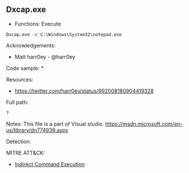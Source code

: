 ## Dxcap.exe

* Functions: Execute

```
Dxcap.exe -c C:\Windows\System32\notepad.exe    
```

Acknowledgements:
* Matt harr0ey - @harr0ey

Code sample:
* 

Resources:
* https://twitter.com/harr0ey/status/992008180904419328

Full path:
```
?
```

Notes:
This file is a part of Visual studio.
https://msdn.microsoft.com/en-us/library/dn774939.aspx


Detection:


 
MITRE ATT&CK:
* [Indirect Command Execution](https://attack.mitre.org/wiki/Technique/T1202)
